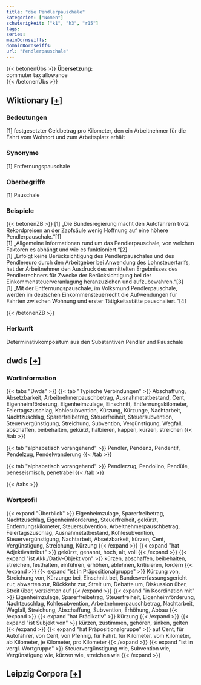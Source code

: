 ```yaml
---
title: "die Pendlerpauschale"
kategorien: ["Nomen"]
schwierigkeit: ["k1", "h3", "r15"]
tags:
series:
mainDornseiffs:
domainDornseiffs:
url: "Pendlerpauschale"
---
```


{{< betonenÜbs >}}
**Übersetzung:**  
commuter tax allowance  
{{< /betonenÜbs >}}

## Wiktionary [[+](https://de.wiktionary.org/wiki/Pendlerpauschale)]

### Bedeutungen
[1] festgesetzter Geldbetrag pro Kilometer, den ein Arbeitnehmer für die Fahrt vom Wohnort und zum Arbeitsplatz erhält  

### Synonyme
[1] Entfernungspauschale  

### Oberbegriffe
[1] Pauschale  

### Beispiele
{{< betonenZB >}}
[1] „Die Bundesregierung macht den Autofahrern trotz Rekordpreisen an der Zapfsäule wenig Hoffnung auf eine höhere Pendlerpauschale.“[1]  
[1] „Allgemeine Informationen rund um das Pendlerpauschale, von welchen Faktoren es abhängt und wie es funktioniert.“[2]  
[1] „Erfolgt keine Berücksichtigung des Pendlerpauschales und des Pendlereuro durch den Arbeitgeber bei Anwendung des Lohnsteuertarifs, hat der Arbeitnehmer den Ausdruck des ermittelten Ergebnisses des Pendlerrechners für Zwecke der Berücksichtigung bei der Einkommensteuerveranlagung heranzuziehen und aufzubewahren.“[3]  
[1] „Mit der Entfernungspauschale, im Volksmund Pendlerpauschale, werden im deutschen Einkommensteuerrecht die Aufwendungen für Fahrten zwischen Wohnung und erster Tätigkeitsstätte pauschaliert.“[4]  

{{< /betonenZB >}}
### Herkunft
Determinativkompositum aus den Substantiven Pendler und Pauschale  



## dwds [[+](https://www.dwds.de/wb/Pendlerpauschale)]

### Wortinformation
{{< tabs "Dwds" >}}
{{< tab "Typische Verbindungen" >}}
Abschaffung, Absetzbarkeit, Arbeitnehmerpauschbetrag, Ausnahmetatbestand, Cent, Eigenheimförderung, Eigenheimzulage, Einschnitt, Entfernungskilometer, Feiertagszuschlag, Kohlesubvention, Kürzung, Kürzunge, Nachtarbeit, Nachtzuschlag, Sparerfreibetrag, Steuerfreiheit, Steuersubvention, Steuervergünstigung, Streichung, Subvention, Vergünstigung, Wegfall, abschaffen, beibehalten, gekürzt, halbieren, kappen, kürzen, streichen
{{< /tab >}}

{{< tab "alphabetisch vorangehend" >}}
Pendler, Pendenz, Pendentif, Pendelzug, Pendelwanderung
{{< /tab >}}

{{< tab "alphabetisch vorangehend" >}}
Pendlerzug, Pendolino, Pendüle, peneseismisch, penetrabel
{{< /tab >}}

{{< /tabs >}}

### Wortprofil
{{< expand "Überblick" >}} Eigenheimzulage, Sparerfreibetrag, Nachtzuschlag, Eigenheimförderung, Steuerfreiheit, gekürzt, Entfernungskilometer, Steuersubvention, Arbeitnehmerpauschbetrag, Feiertagszuschlag, Ausnahmetatbestand, Kohlesubvention, Steuervergünstigung, Nachtarbeit, Absetzbarkeit, kürzen, Cent, Vergünstigung, Streichung, Kürzung {{< /expand >}}
{{< expand "hat Adjektivattribut" >}} gekürzt, genannt, hoch, alt, voll {{< /expand >}}
{{< expand "ist Akk./Dativ-Objekt von" >}} kürzen, abschaffen, beibehalten, streichen, festhalten, einführen, erhöhen, ablehnen, kritisieren, fordern {{< /expand >}}
{{< expand "ist in Präpositionalgruppe" >}} Kürzung von, Streichung von, Kürzunge bei, Einschnitt bei, Bundesverfassungsgericht zur, abwarten zur, Rückkehr zur, Streit um, Debatte um, Diskussion über, Streit über, verzichten auf {{< /expand >}}
{{< expand "in Koordination mit" >}} Eigenheimzulage, Sparerfreibetrag, Steuerfreiheit, Eigenheimförderung, Nachtzuschlag, Kohlesubvention, Arbeitnehmerpauschbetrag, Nachtarbeit, Wegfall, Streichung, Abschaffung, Subvention, Erhöhung, Abbau {{< /expand >}}
{{< expand "hat Prädikativ" >}} Kürzung {{< /expand >}}
{{< expand "ist Subjekt von" >}} kürzen, zustimmen, gehören, sinken, gelten {{< /expand >}}
{{< expand "hat Präpositionalgruppe" >}} auf Cent, für Autofahrer, von Cent, von Pfennig, für Fahrt, für Kilometer, vom Kilometer, ab Kilometer, je Kilometer, pro Kilometer {{< /expand >}}
{{< expand "ist in vergl. Wortgruppe" >}} Steuervergünstigung wie, Subvention wie, Vergünstigung wie, kürzen wie, streichen wie {{< /expand >}}

## Leipzig Corpora [[+](https://corpora.uni-leipzig.de/en/res?word=Pendlerpauschale&corpusId=deu_newscrawl-public_2018)]

